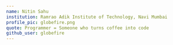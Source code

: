 ```yaml
---
name: Nitin Sahu
institution: Ramrao Adik Institute of Technology, Navi Mumbai
profile_pic: globefire.png 
quote: Programmer = Someone who turns coffee into code 
github_user: globefire
---
```

